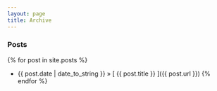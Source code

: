 ```yaml
---
layout: page
title: Archive
---
```


### Posts

{% for post in site.posts %}
  * {{ post.date | date_to_string }} &raquo; [ {{ post.title }} ]({{ post.url }})
{% endfor %}